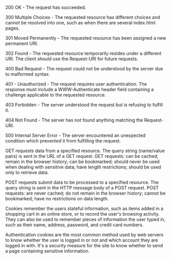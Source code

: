 <!-- What are some common HTTP status codes? -->

200 OK - The request has succeeded.

300 Multiple Choices - The requested resource has different choices and cannot be resolved into one, such as when there are several index.html pages.

301 Moved Permanently - The requested resource has been assigned a new permanent URI.

302 Found - The requested resource temporarily resides under a different URI. The client should use the Request-URI for future requests.

400 Bad Request - The request could not be understood by the server due to malformed syntax.

401 - Unauthorized - The request requires user authentication. The response must include a WWW-Authenticate header field containing a challenge applicable to the requested resource.

403 Forbidden - The server understood the request but is refusing to fulfill it.

404 Not Found - The server has not found anything matching the Request-URI.

500 Internal Server Error - The server encountered an unexpected condition which prevented it from fulfilling the request.

<!-- What is the difference between a GET request and a POST request? When might each be used? -->

GET requests data from a specified resource. The query string (name/value pairs) is sent in the URL of a GET request.
GET requests: can be cached; remain in the browser history; can be bookmarked; should never be used when dealing with sensitive data; have length restrictions; should be used only to retrieve data.

POST requests submit data to be processed to a specified resource. The query string is sent in the HTTP message body of a POST request.
POST requests: are never cached; do not remain in the browser history; cannot be bookmarked; have no restrictions on data length.


<!-- Optional bonus question: What is a cookie (the technical kind, not the delicious kind)? How does it relate to HTTP requests? -->

Cookies remember the users stateful information, such as items added in a shopping cart in an online store, or to record the user's browsing activity. They can also be used to remember pieces of information the user typed in, such as their name, address, password, and credit card numbers.

Authentication cookies are the most common method used by web servers to know whether the user is logged in or not and which account they are logged in with. It's a security measure for the site to know whether to send a page containing sensitive information.